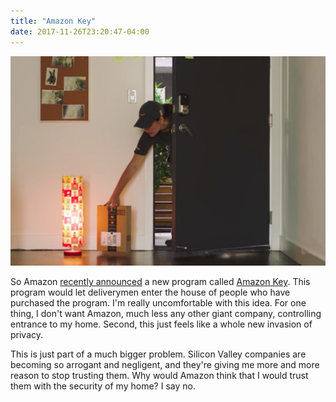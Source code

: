 ```yaml
---
title: "Amazon Key"
date: 2017-11-26T23:20:47-04:00
---
```


![Amazon Key](/images/amazon-key.jpeg)

So Amazon [recently announced](https://www.recode.net/2017/10/25/16538828/amazon-key-in-home-delivery-prime-camera-lock) a new program called [Amazon Key](https://en.wikipedia.org/wiki/Amazon_Key). This program would let deliverymen enter the house of people who have purchased the program. I'm really uncomfortable with this idea. For one thing, I don't want Amazon, much less any other giant company, controlling entrance to my home. Second, this just feels like a whole new invasion of privacy.

This is just part of a much bigger problem. Silicon Valley companies are becoming so arrogant and negligent, and they're giving me more and more reason to stop trusting them. Why would Amazon think that I would trust them with the security of my home? I say no.